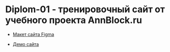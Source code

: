 # Diplom-01 - тренировочный сайт от учебного проекта AnnBlock.ru

* [Макет сайта Figma](https://www.figma.com/file/4CwAojUXwZJTuZd5RueizL/%D0%94%D0%B8%D0%BF%D0%BB%D0%BE%D0%BC%D0%BD%D1%8B%D0%B8%CC%86-%D0%BC%D0%B0%D0%BA%D0%B5%D1%82-%D0%9C%D0%BE%D0%B4%D1%83%D0%BB%D1%8C-1?node-id=147%3A105)

* [Демо сайта](https://dmitrybord.github.io/Diplom-01/index.html)